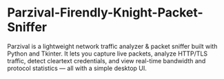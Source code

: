 # Parzival-Firendly-Knight-Packet-Sniffer
Parzival is a lightweight network traffic analyzer &amp; packet sniffer built with Python and Tkinter.   It lets you capture live packets, analyze HTTP/TLS traffic, detect cleartext credentials, and view real-time bandwidth and protocol statistics — all with a simple desktop UI.
